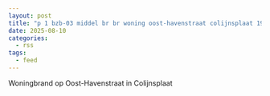 ```yaml
---
layout: post
title: "p 1 bzb-03 middel br br woning oost-havenstraat colijnsplaat 194841 194995"
date: 2025-08-10
categories: 
  - rss
tags: 
  - feed
---
```


Woningbrand op Oost-Havenstraat in Colijnsplaat
